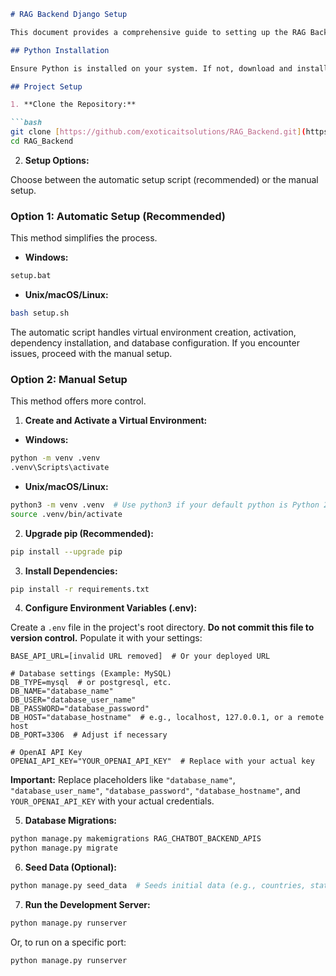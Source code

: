 ```markdown
# RAG Backend Django Setup

This document provides a comprehensive guide to setting up the RAG Backend Django project.

## Python Installation

Ensure Python is installed on your system. If not, download and install it from [python.org](https://www.python.org/downloads/).  Python 3.7 or higher is recommended.

## Project Setup

1. **Clone the Repository:**

```bash
git clone [https://github.com/exoticaitsolutions/RAG_Backend.git](https://github.com/exoticaitsolutions/RAG_Backend.git)
cd RAG_Backend
```

2. **Setup Options:**

Choose between the automatic setup script (recommended) or the manual setup.

### Option 1: Automatic Setup (Recommended)

This method simplifies the process.

* **Windows:**

```bash
setup.bat
```

* **Unix/macOS/Linux:**

```bash
bash setup.sh
```

The automatic script handles virtual environment creation, activation, dependency installation, and database configuration.  If you encounter issues, proceed with the manual setup.

### Option 2: Manual Setup

This method offers more control.

1. **Create and Activate a Virtual Environment:**

* **Windows:**

```bash
python -m venv .venv
.venv\Scripts\activate
```

* **Unix/macOS/Linux:**

```bash
python3 -m venv .venv  # Use python3 if your default python is Python 2
source .venv/bin/activate
```

2. **Upgrade pip (Recommended):**

```bash
pip install --upgrade pip
```

3. **Install Dependencies:**

```bash
pip install -r requirements.txt
```

4. **Configure Environment Variables (.env):**

Create a `.env` file in the project's root directory.  **Do not commit this file to version control.**  Populate it with your settings:

```
BASE_API_URL=[invalid URL removed]  # Or your deployed URL

# Database settings (Example: MySQL)
DB_TYPE=mysql  # or postgresql, etc.
DB_NAME="database_name"
DB_USER="database_user_name"
DB_PASSWORD="database_password"
DB_HOST="database_hostname"  # e.g., localhost, 127.0.0.1, or a remote host
DB_PORT=3306  # Adjust if necessary

# OpenAI API Key
OPENAI_API_KEY="YOUR_OPENAI_API_KEY"  # Replace with your actual key
```

**Important:** Replace placeholders like `"database_name"`, `"database_user_name"`, `"database_password"`, `"database_hostname"`, and `YOUR_OPENAI_API_KEY` with your actual credentials.

5. **Database Migrations:**

```bash
python manage.py makemigrations RAG_CHATBOT_BACKEND_APIS
python manage.py migrate
```

6. **Seed Data (Optional):**

```bash
python manage.py seed_data  # Seeds initial data (e.g., countries, states).
```

7. **Run the Development Server:**

```bash
python manage.py runserver
```

Or, to run on a specific port:

```bash
python manage.py runserver
```

